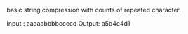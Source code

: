 basic string compression with counts of repeated character.

Input : aaaaabbbbccccd
Output: a5b4c4d1